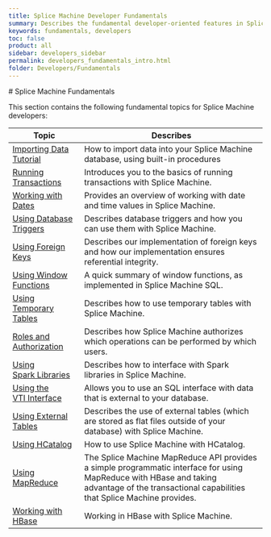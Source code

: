 ```yaml
---
title: Splice Machine Developer Fundamentals
summary: Describes the fundamental developer-oriented features in Splice Machine
keywords: fundamentals, developers
toc: false
product: all
sidebar: developers_sidebar
permalink: developers_fundamentals_intro.html
folder: Developers/Fundamentals
---
```

<section>
<div class="TopicContent" data-swiftype-index="true" markdown="1">
# Splice Machine Fundamentals

This section contains the following fundamental topics for Splice
Machine developers:

<table summary="Table of descriptions of and links to the topics in this chapter">
                <col />
                <col />
                <thead>
                    <tr>
                        <th>Topic</th>
                        <th>Describes</th>
                    </tr>
                </thead>
                <tbody>
                    <tr>
                        <td><a href="tutorials_ingest_importoverview.html">Importing Data Tutorial</a>
                        </td>
                        <td>How to import data into your Splice Machine database, using built-in procedures </td>
                    </tr>
                    <tr>
                        <td><a href="developers_fundamentals_transactions.html">Running Transactions</a>
                        </td>
                        <td>Introduces you to the basics of running transactions with Splice Machine.</td>
                    </tr>
                    <tr>
                        <td><a href="developers_fundamentals_dates.html">Working with Dates</a>
                        </td>
                        <td>Provides an overview of working with date and time values in Splice Machine.</td>
                    </tr>
                    <tr>
                        <td><a href="developers_fundamentals_triggers.html">Using Database Triggers</a>
                        </td>
                        <td>Describes database triggers and how you can use them with Splice Machine.</td>
                    </tr>
                    <tr>
                        <td><a href="developers_fundamentals_foreignkeys.html">Using Foreign Keys</a>
                        </td>
                        <td>Describes our implementation of foreign keys and how our implementation ensures referential integrity.</td>
                    </tr>
                    <tr>
                        <td><a href="developers_fundamentals_windowfcns.html">Using Window Functions</a>
                        </td>
                        <td>A quick summary of window functions, as implemented in Splice Machine SQL.</td>
                    </tr>
                    <tr>
                        <td><a href="developers_fundamentals_temptables.html">Using Temporary Tables</a>
                        </td>
                        <td>Describes how to use temporary tables with Splice Machine.</td>
                    </tr>
                    <tr>
                        <td><a href="developers_fundamentals_auth.html">Roles and Authorization</a>
                        </td>
                        <td>Describes how Splice Machine authorizes which operations can be performed by which users.</td>
                    </tr>
                    <tr>
                        <td><a href="developers_fundamentals_sparklibs.html">Using Spark Libraries</a>
                        </td>
                        <td>Describes how to interface with Spark libraries in Splice Machine.</td>
                    </tr>
                    <tr>
                        <td><a href="developers_fundamentals_vti.html">Using the VTI Interface</a>
                        </td>
                        <td>Allows you to use an SQL interface with data that is external to your database.</td>
                    </tr>
                    <tr>
                        <td><a href="developers_fundamentals_externaltables.html">Using External Tables</a>
                        </td>
                        <td>Describes the use of external tables (which are stored as flat files outside of your database) with Splice Machine.</td>
                    </tr>
                    <tr>
                        <td><a href="developers_fundamentals_hcatalog.html">Using HCatalog</a>
                        </td>
                        <td>How to use Splice Machine with HCatalog.</td>
                    </tr>
                    <tr>
                        <td><a href="developers_fundamentals_mapreduce.html">Using MapReduce</a>
                        </td>
                        <td>The Splice Machine MapReduce API provides a simple programmatic interface for using MapReduce with HBase and taking advantage of the transactional capabilities that Splice Machine provides.</td>
                    </tr>
                    <tr>
                        <td><a href="developers_fundamentals_hbase.html">Working with HBase</a>
                        </td>
                        <td>Working in HBase with Splice Machine.</td>
                    </tr>
                </tbody>
            </table>
</div>
</section>
